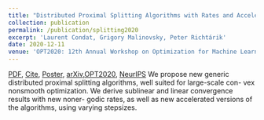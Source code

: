 ```yaml
---
title: "Distributed Proximal Splitting Algorithms with Rates and Acceleration"
collection: publication
permalink: /publication/splitting2020
excerpt: 'Laurent Condat, Grigory Malinovsky, Peter Richtárik'
date: 2020-12-11
venue: 'OPT2020: 12th Annual Workshop on Optimization for Machine Learning (NeurIPS 2020 Workshop)'
---
```

[PDF](https://arxiv.org/pdf/2010.00952.pdf), [Cite](https://scholar.googleusercontent.com/scholar.bib?q=info:qe_G0ZhAwXEJ:scholar.google.com/&output=citation&scisdr=CgXs1Zy1EKfp3RDzxU0:AAGBfm0AAAAAX-r23U0xNE0QYPA9OEoXk6nGFOfzaONP&scisig=AAGBfm0AAAAAX-r23TeAqSVxZEwxdL4jx28qNfCNrmJl&scisf=4&ct=citation&cd=-1&hl=en), [Poster](https://opt-ml.org/posters/2020/poster_31.png), [arXiv](https://arxiv.org/abs/2010.00952),[OPT2020](https://opt-ml.org/papers.html), [NeurIPS](https://nips.cc/Conferences/2020/Schedule?showEvent=16149)
We propose new generic distributed proximal splitting algorithms, well suited for large-scale con- vex nonsmooth optimization. We derive sublinear and linear convergence results with new noner- godic rates, as well as new accelerated versions of the algorithms, using varying stepsizes.

